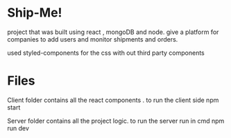 # Ship-Me!

project that was built using react , mongoDB and node. give a platform  for companies to add users and monitor shipments
and orders.

used styled-components for the css with out third party components


# Files

Client folder contains all the react components . to run the client side npm start 

Server folder contains all the project logic. to run the server run in cmd npm run dev
